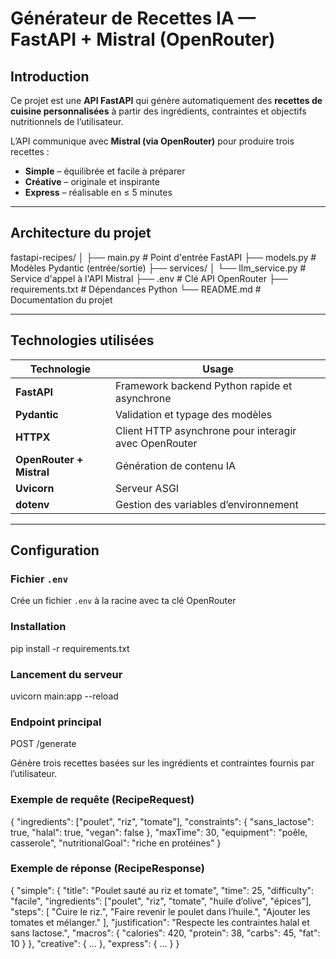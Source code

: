#  Générateur de Recettes IA — FastAPI + Mistral (OpenRouter)

##  Introduction

Ce projet est une **API FastAPI** qui génère automatiquement des **recettes de cuisine personnalisées** à partir des ingrédients, contraintes et objectifs nutritionnels de l’utilisateur.

L’API communique avec **Mistral (via OpenRouter)** pour produire trois recettes :
- **Simple** – équilibrée et facile à préparer  
-  **Créative** – originale et inspirante  
-  **Express** – réalisable en ≤ 5 minutes  

---

##  Architecture du projet

fastapi-recipes/
│
├── main.py # Point d'entrée FastAPI
├── models.py # Modèles Pydantic (entrée/sortie)
├── services/
│ └── llm_service.py # Service d'appel à l'API Mistral
├── .env # Clé API OpenRouter
├── requirements.txt # Dépendances Python
└── README.md # Documentation du projet

---

##  Technologies utilisées

| Technologie | Usage |
|--------------|--------|
| **FastAPI** | Framework backend Python rapide et asynchrone |
| **Pydantic** | Validation et typage des modèles |
| **HTTPX** | Client HTTP asynchrone pour interagir avec OpenRouter |
| **OpenRouter + Mistral** | Génération de contenu IA |
| **Uvicorn** | Serveur ASGI |
| **dotenv** | Gestion des variables d’environnement |

---

##  Configuration

###  Fichier `.env`
Crée un fichier `.env` à la racine avec ta clé OpenRouter


###  Installation
pip install -r requirements.txt

### Lancement du serveur
uvicorn main:app --reload

### Endpoint principal
POST /generate

Génère trois recettes basées sur les ingrédients et contraintes fournis par l’utilisateur.

###  Exemple de requête (RecipeRequest)
{
  "ingredients": ["poulet", "riz", "tomate"],
  "constraints": {
    "sans_lactose": true,
    "halal": true,
    "vegan": false
  },
  "maxTime": 30,
  "equipment": "poêle, casserole",
  "nutritionalGoal": "riche en protéines"
}

###  Exemple de réponse (RecipeResponse)
{
  "simple": {
    "title": "Poulet sauté au riz et tomate",
    "time": 25,
    "difficulty": "facile",
    "ingredients": ["poulet", "riz", "tomate", "huile d’olive", "épices"],
    "steps": [
      "Cuire le riz.",
      "Faire revenir le poulet dans l’huile.",
      "Ajouter les tomates et mélanger."
    ],
    "justification": "Respecte les contraintes halal et sans lactose.",
    "macros": {
      "calories": 420,
      "protein": 38,
      "carbs": 45,
      "fat": 10
    }
  },
  "creative": { ... },
  "express": { ... }
}
